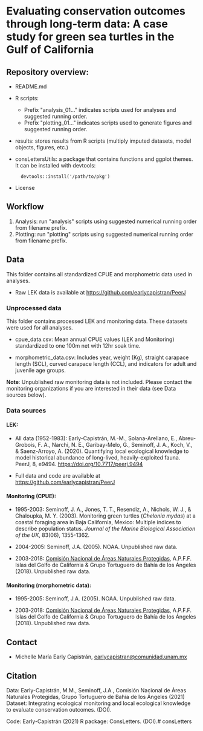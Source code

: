 # Evaluating conservation outcomes through long-term data: A case study for green sea turtles in the Gulf of California


## Repository overview:
- README.md
- R scripts: 
	- Prefix "analysis_01..." indicates scripts used for analyses and suggested running order. 
	- Prefix "plotting_01..." indicates scripts used to generate figures and suggested running order. 	
- results: stores results from R scripts (multiply imputed datasets, model objects, figures, etc.)
- consLettersUtils: a package that contains functions and ggplot themes. It can be installed with devtools: 

		devtools::install('/path/to/pkg')
- License

## Workflow
1. Analysis: run "analysis" scripts using suggested numerical running order from filename prefix. 
2. Plotting: run "plotting" scripts using suggested numerical running order from filename prefix.

## Data
This folder contains all standardized CPUE and morphometric data used in analyses. 

- Raw LEK data is available at <https://github.com/earlycapistran/PeerJ>


### Unprocessed data
This folder contains processed LEK and monitoring data. These datasets were used for all analyses. 

- cpue_data.csv: Mean annual CPUE values (LEK and Monitoring) standardized to one 100m net with 12hr soak time.

- morphometric_data.csv: Includes year, weight (Kg), straight carapace length (SCL), curved carapace length (CCL), and indicators for adult and juvenile age groups.

**Note**: Unpublished raw monitoring data is not included. Please contact the monitoring organizations if you are interested in their data (see Data sources below).

### Data sources

#### LEK: 
- All data (1952-1983): Early-Capistrán, M.-M., Solana-Arellano, E., Abreu-Grobois, F. A., Narchi, N. E., Garibay-Melo, G., Seminoff, J. A., Koch, V., & Saenz-Arroyo, A. (2020). Quantifying local ecological knowledge to model historical abundance of long-lived, heavily-exploited fauna. PeerJ, 8, e9494. <https://doi.org/10.7717/peerj.9494>

-  Full data and code are available at <https://github.com/earlycapistran/PeerJ>

#### Monitoring (CPUE): 
- 1995-2003: Seminoff, J. A., Jones, T. T., Resendiz, A., Nichols, W. J., & Chaloupka, M. Y. (2003). Monitoring green turtles (*Chelonia mydas*) at a coastal foraging area in Baja California, Mexico: Multiple indices to describe population status. *Journal of the Marine Biological Association of the UK*, 83(06), 1355-1362.

- 2004-2005: Seminoff, J.A. (2005). NOAA. Unpublished raw data.

- 2003-2018: [Comisión Nacional de Áreas Naturales Protegidas](https://www.gob.mx/conanp), A.P.F.F. Islas del Golfo de California & Grupo Tortuguero de Bahía de los Ángeles (2018). Unpublished raw data. 

#### Monitoring (morphometric data):

- 1995-2005: Seminoff, J.A. (2005). NOAA. Unpublished raw data.

- 2003-2018: [Comisión Nacional de Áreas Naturales Protegidas](https://www.gob.mx/conanp), A.P.F.F. Islas del Golfo de California & Grupo Tortuguero de Bahía de los Ángeles (2018). Unpublished raw data. 

## Contact
- Michelle María Early Capistrán, <earlycapistran@comunidad.unam.mx>

## Citation
Data: Early-Capistrán, M.M., Seminoff, J.A., Comisión Nacional de Áreas Naturales Protegidas, Grupo Tortuguero de Bahía de los Ángeles (2021) Dataset: Integrating ecological monitoring and local ecological knowledge to evaluate conservation outcomes. (DOI).

Code: Early-Capistrán (2021) R package: ConsLetters. (DOI).# consLetters
